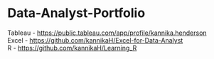 # Data-Analyst-Portfolio
 Tableau - https://public.tableau.com/app/profile/kannika.henderson<br>
 Excel - https://github.com/kannikaH/Excel-for-Data-Analyst<br>
 R - https://github.com/kannikaH/Learning_R
